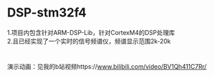 # DSP-stm32f4
1.项目内包含针对ARM-DSP-Lib，针对CortexM4的DSP处理库 \
2.且已经实现了一个实时的信号频谱仪，频谱显示范围2k-20k 
#
演示动画：见我的b站视频https://www.bilibili.com/video/BV1Qh411C7Rr/
